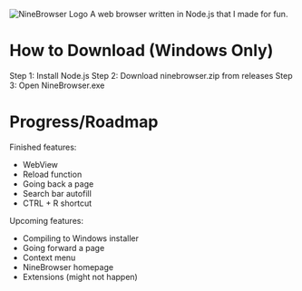 ![NineBrowser Logo](/logo/nb.png)
A web browser written in Node.js that I made for fun.

# How to Download (Windows Only)
Step 1: Install Node.js
Step 2: Download ninebrowser.zip from releases
Step 3: Open NineBrowser.exe

# Progress/Roadmap
Finished features:
- WebView
- Reload function
- Going back a page
- Search bar autofill
- CTRL + R shortcut

Upcoming features:
- Compiling to Windows installer
- Going forward a page
- Context menu
- NineBrowser homepage
- Extensions (might not happen)
